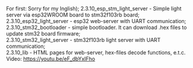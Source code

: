 For first: Sorry for my Inglish);
2.3.10_esp_stm_light_server - Simple light server via esp32WROOM board to stm32f103rb board;  
2.3.10_esp32_light_server - esp32 web-server with UART communication;   
2.3.10_stm32_bootloader - simple bootloader. It can download .hex files to update stm32 board firmware;   
2.3.10_stm32_light_server - stm32f103rb light server with UART communication;   
2.3.10_lib - HTML pages for web-server, hex-files decode functions, e.t.c.
Video: https://youtu.be/eF_dbYxIFho
